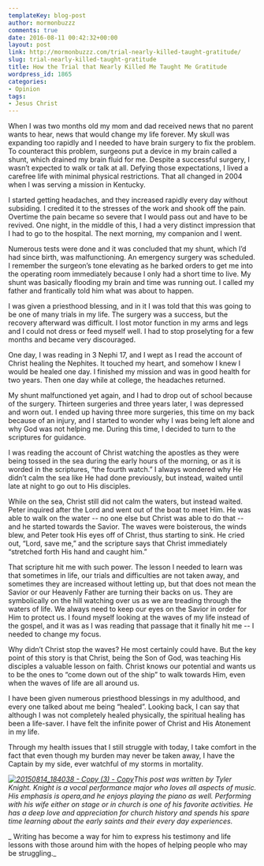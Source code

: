 ```yaml
---
templateKey: blog-post
author: mormonbuzzz
comments: true
date: 2016-08-11 00:42:32+00:00
layout: post
link: http://mormonbuzzz.com/trial-nearly-killed-taught-gratitude/
slug: trial-nearly-killed-taught-gratitude
title: How the Trial that Nearly Killed Me Taught Me Gratitude
wordpress_id: 1865
categories:
- Opinion
tags:
- Jesus Christ
---
```


When I was two months old my mom and dad received news that no parent wants to hear, news that would change my life forever. My skull was expanding too rapidly and I needed to have brain surgery to fix the problem. To counteract this problem, surgeons put a device in my brain called a shunt, which drained my brain fluid for me. Despite a successful surgery, I wasn’t expected to walk or talk at all. Defying those expectations, I lived a carefree life with minimal physical restrictions. That all changed in 2004 when I was serving a mission in Kentucky.

I started getting headaches, and they increased rapidly every day without subsiding. I credited it to the stresses of the work and shook off the pain. Overtime the pain became so severe that I would pass out and have to be revived. One night, in the middle of this, I had a very distinct impression that I had to go to the hospital. The next morning, my companion and I went.

Numerous tests were done and it was concluded that my shunt, which I’d had since birth, was malfunctioning. An emergency surgery was scheduled. I remember the surgeon’s tone elevating as he barked orders to get me into the operating room immediately because I only had a short time to live. My shunt was basically flooding my brain and time was running out. I called my father and frantically told him what was about to happen. 

I was given a priesthood blessing, and in it I was told that this was going to be one of many trials in my life. The surgery was a success, but the recovery afterward was difficult. I lost motor function in my arms and legs and I could not dress or feed myself well. I had to stop proselyting for a few months and became very discouraged.

One day, I was reading in 3 Nephi 17, and I wept as I read the account of Christ healing the Nephites. It touched my heart, and somehow I knew I would be healed one day. I finished my mission and was in good health for two years. Then one day while at college, the headaches returned.

My shunt malfunctioned yet again, and I had to drop out of school because of the surgery. Thirteen surgeries and three years later, I was depressed and worn out. I ended up having three more surgeries, this time on my back because of an injury, and I started to wonder why I was being left alone and why God was not helping me. During this time, I decided to turn to the scriptures for guidance.

I was reading the account of Christ watching the apostles as they were being tossed in the sea during the early hours of the morning, or as it is worded in the scriptures, “the fourth watch.” I always wondered why He didn’t calm the sea like He had done previously, but instead, waited until late at night to go out to His disciples.

While on the sea, Christ still did not calm the waters, but instead waited. Peter inquired after the Lord and went out of the boat to meet Him. He was able to walk on the water -- no one else but Christ was able to do that -- and he started towards the Savior. The waves were boisterous, the winds blew, and Peter took His eyes off of Christ, thus starting to sink. He cried out, “Lord, save me,” and the scripture says that Christ immediately “stretched forth His hand and caught him.”

That scripture hit me with such power. The lesson I needed to learn was that sometimes in life, our trials and difficulties are not taken away, and sometimes they are increased without letting up, but that does not mean the Savior or our Heavenly Father are turning their backs on us. They are symbolically on the hill watching over us as we are treading through the waters of life. We always need to keep our eyes on the Savior in order for Him to protect us. I found myself looking at the waves of my life instead of the gospel, and it was as I was reading that passage that it finally hit me -- I needed to change my focus.

Why didn’t Christ stop the waves? He most certainly could have. But the key point of this story is that Christ, being the Son of God, was teaching His disciples a valuable lesson on faith. Christ knows our potential and wants us to be the ones to “come down out of the ship” to walk towards Him, even when the waves of life are all around us.

I have been given numerous priesthood blessings in my adulthood, and every one talked about me being “healed”. Looking back, I can say that although I was not completely healed physically, the spiritual healing has been a life-saver. I have felt the infinite power of Christ and His Atonement in my life.


Through my health issues that I still struggle with today, I take comfort in the fact that even though my burden may never be taken away, I have the Captain by my side, ever watchful of my storms in mortality.




_[![20150814_184038 - Copy (3) - Copy](http://mormonbuzzz.com/wp-content/uploads/2016/08/20150814_184038-Copy-3-Copy.jpg)](http://mormonbuzzz.com/wp-content/uploads/2016/08/20150814_184038-Copy-3-Copy.jpg)This post was written by Tyler Knight. Knight is a vocal performance major who loves all aspects of music. His emphasis is opera,and he enjoys playing the piano as well. Performing with his wife either on stage or in church is one of his favorite activities. He has a deep love and appreciation for church history and spends his spare time learning about the early saints and their every day experiences._




_
Writing has become a way for him to express his testimony and life lessons with those around him with the hopes of helping people who may be struggling._
